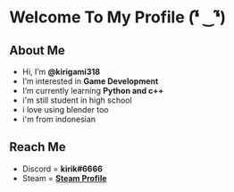 # Welcome To My Profile (❛̃ ‿❛̃)

## About Me
- Hi, I’m **@kirigami318**
- I’m interested in **Game Development**
- I’m currently learning **Python and c++**
- i'm still student in high school
- i love using blender too
- i'm from indonesian

## Reach Me
- Discord = **kirik#6666**
- Steam = **[Steam Profile](https://steamcommunity.com/id/kirigami318/)**

<!---
kirigami318/kirigami318 is a ✨ special ✨ repository because its `README.md` (this file) appears on your GitHub profile.
You can click the Preview link to take a look at your changes.
--->
